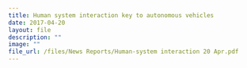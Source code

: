 ```yaml
---
title: Human system interaction key to autonomous vehicles
date: 2017-04-20
layout: file
description: ""
image: ""
file_url: /files/News Reports/Human-system interaction 20 Apr.pdf
---
```

